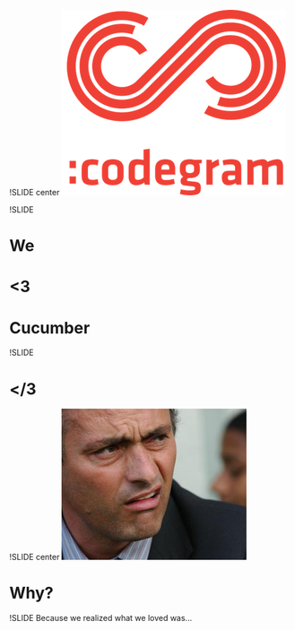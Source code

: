 !SLIDE center
![Codegram](codegram-big.png)

!SLIDE
# We #
# <3 #
# Cucumber #

!SLIDE
# </3 #

!SLIDE center
![Por que](mourinho.jpg)
# Why? #

!SLIDE
Because we realized what we loved was...
